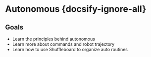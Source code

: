 # Autonomous {docsify-ignore-all}

## Goals

- Learn the principles behind autonomous
- Learn more about commands and robot trajectory
- Learn how to use Shuffleboard to organize auto routines
